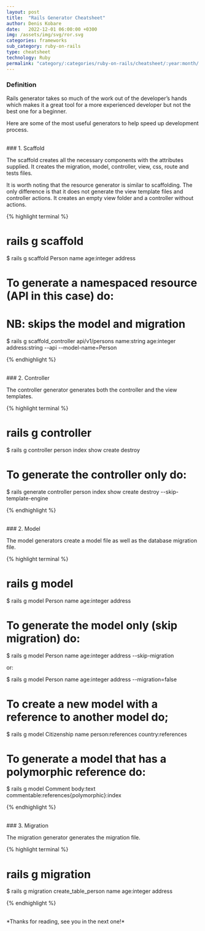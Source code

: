 ```yaml
---
layout: post
title:  "Rails Generator Cheatsheet"
author: Denis Kobare
date:   2022-12-01 06:00:00 +0300
img: /assets/img/svg/ror.svg
categories: frameworks
sub_category: ruby-on-rails
type: cheatsheet
technology: Ruby
permalink: "category/:categories/ruby-on-rails/cheatsheet/:year:month/:title"
---
```



### Definition

Rails generator takes so much of the work out of the developer’s hands which 
makes it a great tool for a more experienced developer but not the best one for a beginner.

Here are some of the most useful generators to help speed up development process.

<br>
### 1. Scaffold

The <span class="badge">scaffold</span> creates all the necessary components with 
the attributes supplied. It creates the migration, model, controller, view, css, route and tests files.

It is worth noting that the <span class="badge">resource</span> generator is similar 
to scaffolding. The only difference is that it does not generate the view template 
files and controller actions. It creates an empty view folder and a controller without actions. 

{% highlight terminal %}

# rails g scaffold <name of model> <model attributes>
$ rails g scaffold Person name age:integer address


# To generate a namespaced resource (API in this case) do:
# NB: skips the model and migration
$ rails g scaffold_controller api/v1/persons name:string age:integer address:string  --api --model-name=Person

{% endhighlight  %}



<br>
### 2. Controller

The <span class="badge">controller</span> generator generates both the controller and the view templates.

{% highlight terminal %}

# rails g controller <name of controller> <controller actions>
$ rails g controller person index show create destroy


# To generate the controller only do:
$ rails generate controller person index show create destroy --skip-template-engine

{% endhighlight  %}



<br>
### 2. Model

The <span class="badge">model</span> generators create a model file as well as the database migration file. 

{% highlight terminal %}

# rails g model <name of model> <model attributes>
$ rails g model Person name age:integer address


# To generate the model only (skip migration) do:
$ rails g model Person name age:integer address --skip-migration 

or:

$ rails g model Person name age:integer address --migration=false


# To create a new model with a reference to another model do;
$ rails g model Citizenship name person:references country:references


# To generate a model that has a polymorphic reference do:
$ rails g model Comment body:text commentable:references{polymorphic}:index  

{% endhighlight  %}



<br>
### 3. Migration

The <span class="badge">migration</span> generator generates the migration file.

{% highlight terminal %}

# rails g migration <name of migration> <model attributes>
$ rails g migration create_table_person name age:integer address

{% endhighlight  %}


<br>
*Thanks for reading, see you in the next one!*
